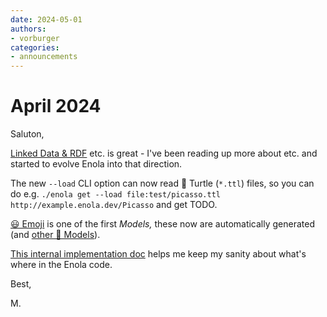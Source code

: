 ```yaml
---
date: 2024-05-01
authors:
- vorburger
categories:
- announcements
---
```


# April 2024

Saluton,

[Linked Data & RDF](https://www.w3.org/DesignIssues/LinkedData.html) etc. is great - I've been reading up more about  etc. and started to evolve Enola into that direction.

The new `--load` CLI option can now read 🐢 Turtle (`*.ttl`) files, so you can do e.g. `./enola get --load file:test/picasso.ttl http://example.enola.dev/Picasso` and get TODO.

<!-- TODO Link to /use/ doc with example about how to do this - or perhaps simply point to models/build.bash -->

[😃 Emoji](https://docs.enola.dev/models/enola.dev/emoji/) is one of the first _Models,_ these now are automatically
generated (and [other 🐶 Models](../../models/index.md)).

[This internal implementation doc](../../dev/implementation.md) helps me keep my sanity about what's where in the Enola code.

Best,

M.
